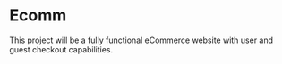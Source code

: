 # Ecomm
This project will be a fully functional eCommerce website with 
user and guest checkout capabilities. 

